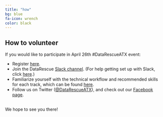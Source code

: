 ```yaml
---
title: "how"
bg: blue
fa-icon: wrench
color: black
---
```


## How to volunteer

If you would like to participate in April 26th #DataRescueATX event:

- Register [here](https://www.eventbrite.com/e/save-federal-data-datarescueatx-event-tickets-33738465659). 
- Join the DataRescue [Slack channel](https://rauchg-slackin-qonsfhhvxs.now.sh/). (For help getting set up with Slack, click [here](https://get.slack.help/hc/en-us/articles/218080037-Getting-started-for-new-users).)
- Familiarize yourself with the technical workflow and recommended skills for each track, which can be found [here](https://datarefuge.github.io/workflow/). 
- Follow us on Twitter ([@DataRescueATX](https://twitter.com/DataRescueATX)), and check out our [Facebook page](https://www.facebook.com/datarefugeaustin/). 


<br />We hope to see you there!
